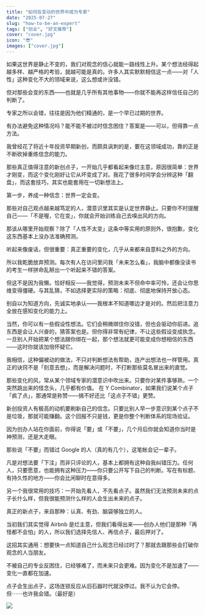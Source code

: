 ```yaml
---
title: "如何在变动的世界中成为专家"
date: "2025-07-27"
slug: "how-to-be-an-expert"
tags: ["创业", "好文推荐"]
cover: "cover.jpg"
icon: "😎"
images: ["cover.jpg"]
---
```

如果这世界是静止不变的，我们对观念的信心就能一路线性上升。某个想法经得起越多样、越严格的考验，就越可能是真的。许多人其实默默相信这一点——对「人性」这种变化不大的领域来说，这么想或许没错。



但对那些会变的东西——也就是几乎所有其他事物——你就不能再这样信任自己的判断了。



专家之所以会错，往往是因为他们精通的，是一个早已过期的世界。



有办法避免这种情况吗？能不能不被过时信念困住？答案是——可以，但得靠一点方法。



我曾经花了将近十年投资早期新创，而颇具讽刺的是，要在这领域成功，靠的正是不断砍掉重练信念的能力。



那些真正值得注意的新创点子，一开始几乎都看起来像烂主意，原因很简单：世界才刚变，而这个变化刚好让它从坏变成了对。我花了很多时间学会分辨这种「翻盘」，而这套技巧，其实也能套用在一切新想法上。



第一步，养成一种信念：世界一定会变。



那些对自己观点越来越笃定的人，潜意识里其实是认定世界静止。只要你不时提醒自己——「不是喔，它在变」，你就会开始训练自己去嗅出风的方向。



那该从哪里开始观察？除了「人性不太变」这条中等实用的原则外，很抱歉，变化这东西基本上没办法准确预测。



听起来像废话，但很重要：真正重要的变化，几乎从来都来自意料之外的方向。



所以我乾脆放弃预测。每次有人在访问里问我「未来怎么看」，我脑中都像没读书的考生一样拼命乱掰出一个听起来不错的答案。



但这不是因为我懒。恰好相反——我觉得，预测未来不但命中率可怜，还会让你思维变得僵硬。与其乱猜，不如选择更实际的策略：彻底、彻底地保持开放心态。



别自以为知道方向，先诚实地承认——我根本不知道哪边才是对的。然后把注意力全放在感知变化的能力上。



当然，你可以有一些假设性想法。它们会稍微绑住你没错，但也会驱动你前进。追东西是会让人兴奋的，猜答案也是。但你得非常有纪律，不让这些假设变成执念。
一旦别人开始把某个想法跟你绑在一起，那个想法就更可能变成你想相信的东西——这时你就该加倍怀疑它。



我相信，这种偏被动的做法，不只对判断想法有帮助，连产出想法也一样管用。真正的诀窍不是「刻意去想」，而是解决问题时，不打断那些莫名冒出来的直觉。



那些变化的风，常从某个领域专家的潜意识中吹出来。只要你对某件事够熟，一个突然跳出来的怪念头，几乎都有价值。
在 Y Combinator，如果我们说某个点子「疯了点」，那通常是称赞——搞不好还比「这点子不错」更赞。



新创投资人有极高的动机要刷新自己的信念。只要比别人早一步意识到某个点子不是垃圾，那就可能赚翻。这个回报不只是钱，更是你整个判断体系的现场验证。



因为创办人站在你面前，你得说「要」或「不要」，几个月后你就会知道你当时是神预测，还是大走眼。



那些说「不要」而错过 Google 的人（真的有几个），这笔帐会记一辈子。



凡是对想法要「下注」而非只评论的人，基本上都拥有这种自我纠错压力。任何人，只要愿意，也能拥有这种压力——你只要公开写下自己的判断。写在有标题、有持久性的地方——你会比闲聊时在意得多。



另一个我很常用的技巧：一开始先看人，不先看点子。虽然我们无法预测未来的点子长什么样，但我很能预测什么样的人会生出未来的点子。



真正的新点子，来自那种：认真、有劲、脑袋够独立的人。



当初我们其实觉得 Airbnb 是烂主意，但我们看得出来——创办人他们是那种「再怪都不会怕」的人，所以我们选择先信人、再信点子，最后押对了。



这招其实通用：想要快一点知道自己什么观念已经过时了？那就去跟那些会打破你观念的人当朋友。



不被自己的专业反困住，已经够难了，而未来只会更难。因为变化不是加速了——变化一直都在加速。



点子会生出点子，这场连锁反应从旧石器时代就没停过。我不认为它会停。
但⋯⋯也许我会错。（最好是）




![](https://prod-files-secure.s3.us-west-2.amazonaws.com/112d0858-5090-4d34-a606-b75eb8d65fd2/46476355-9cf3-4e99-9b7a-3531bc426380/1000202064.png?X-Amz-Algorithm=AWS4-HMAC-SHA256&X-Amz-Content-Sha256=UNSIGNED-PAYLOAD&X-Amz-Credential=ASIAZI2LB466WV5EDE6H%2F20250905%2Fus-west-2%2Fs3%2Faws4_request&X-Amz-Date=20250905T101328Z&X-Amz-Expires=3600&X-Amz-Security-Token=IQoJb3JpZ2luX2VjEAoaCXVzLXdlc3QtMiJHMEUCIQCRZU0kgE0MXR%2Fq7RLQLnaIfyD1%2FuPG2Eq3eELg%2FFQhKgIgFN5COqDmloPatXvWgVpmH4vchdFRYz%2FXET1eGyUw5X8q%2FwMIchAAGgw2Mzc0MjMxODM4MDUiDDsRUqfcIfR0ZAyQiyrcAxw6gaIR5W2Wh4Z4UAUiPv2OazCApQj8pzjTWWzJCG%2FoLBxZ3wrWPCYz710CZEXoLb5SLQ55l%2BPDmZ%2Bgjvh8TDZJth00BuD7xxGz8Ngh71%2FRGFe6Ge8zWH8%2BMpmAwleIBikvdnq7IhC8PGPZk%2BdnYolh57CKYmLSsINx27yiw65Rg1Mrg66yCU6BsnOANr1YqRxy0sdhOmyr4AQSnPgG8%2FBPW89qi8liVSzw6cYGYoOtLcCwFAS1Lk15%2BDL7PyXqpg%2F0O7b4yiulwDeIu%2BHWH5LwMK13GTS1XkbUwoHyE%2FKzr5htzQB9olUk2o5hcB0%2B3C4n1Ne55NLeprMdpBIihpno3Pn6BWyDAELN6aEzj0mdRuvLHtBI9JaB35cSerLxCxm8FCcwzI7uqmQhetcS6D3S%2BMXp5ce1dah2SQls94UcNi690aQidStENw6G%2BJyLxYtgstfFnobcyQt9L%2BpU6Yit0cYUhE5hJMUa%2FQY58k1Mf1u2hbelg6Vm9DTexI7tmFANErNLgKe2eT1FYbqOPeFvUafrwoF2fwPAPN3D1Tm8zqjPOw8QBUvm9445tTrNwh58rjXAvT3FY9bemdxt%2BNFQWMEHHy%2FlnwLpw%2FEvDzfLu%2BFpjwZ6j2vbTRP%2FMP7W6sUGOqUB%2BijtyS%2F8AcxA3yUZQl2YteBEtRRZ%2BSp3D969Mc1xtBiKmD97V6tqi4FHs0i6oEs5X0UcmDhdKXUY6bBcXrLIfNY5BSBC2vJ6CsKkyhk1zzRQzZJ1oIgUihu0RYPnAFdmyevbtzYaMfsqD2poPnNUODTkHJi1upSqcm%2FIJtykdHA85dLhH4Z0omt76KRUBMTWOv9yf9P1kdZGs417lAXr9S5rPrpr&X-Amz-Signature=775dc23056c4581f0eecb8d988ea4df15b847c35f73d31926e189e6c704e6d71&X-Amz-SignedHeaders=host&x-amz-checksum-mode=ENABLED&x-id=GetObject)

